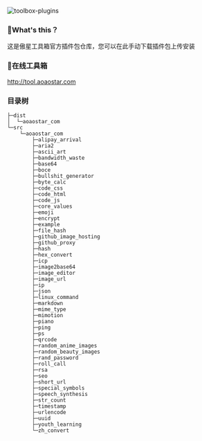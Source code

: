 ![toolbox-plugins](https://socialify.git.ci/aoaostar/toolbox-plugins/image?description=1&descriptionEditable=%E5%82%B2%E6%98%9F%E5%B7%A5%E5%85%B7%E7%AE%B1%E6%8F%92%E4%BB%B6%E5%8C%85%E4%BB%93%E5%BA%93&font=Inter&forks=1&language=1&name=1&owner=1&pattern=Circuit%20Board&pulls=1&stargazers=1&theme=Light)

### 🎉What's this？

这是傲星工具箱官方插件包仓库，您可以在此手动下载插件包上传安装

### 🍹在线工具箱

<http://tool.aoaostar.com>

### 目录树

```
├─dist
│  └─aoaostar_com
└─src
    └─aoaostar_com
        ├─alipay_arrival
        ├─aria2
        ├─ascii_art
        ├─bandwidth_waste
        ├─base64
        ├─boce
        ├─bullshit_generator
        ├─byte_calc
        ├─code_css
        ├─code_html
        ├─code_js
        ├─core_values
        ├─emoji
        ├─encrypt
        ├─example
        ├─file_hash
        ├─github_image_hosting
        ├─github_proxy
        ├─hash
        ├─hex_convert
        ├─icp
        ├─image2base64
        ├─image_editor
        ├─image_url
        ├─ip
        ├─json
        ├─linux_command
        ├─markdown
        ├─mime_type
        ├─mimotion
        ├─piano
        ├─ping
        ├─ps
        ├─qrcode
        ├─random_anime_images
        ├─random_beauty_images
        ├─rand_password
        ├─roll_call
        ├─rsa
        ├─seo
        ├─short_url
        ├─special_symbols
        ├─speech_synthesis
        ├─str_count
        ├─timestamp
        ├─urlencode
        ├─uuid
        ├─youth_learning
        └─zh_convert
```